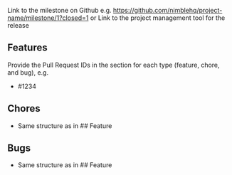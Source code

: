 Link to the milestone on Github e.g. https://github.com/nimblehq/project-name/milestone/1?closed=1
or
Link to the project management tool for the release

## Features

Provide the Pull Request IDs in the section for each type (feature, chore, and bug), e.g.

- #1234

## Chores

- Same structure as in ## Feature

## Bugs

- Same structure as in ## Feature
